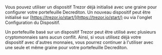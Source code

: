 Vous pouvez utiliser un dispositif Trezor déjà initialisé avec une graine pour configurer votre portefeuille Decrediton. Un nouveau dispositif peut être initialisé sur [https://trezor.io/start/](https://trezor.io/start/) ou via l'onglet Configuration du Dispositif.

Un portefeuille basé sur un dispositif Trezor peut être utilisé avec plusieurs cryptomonnaies sans aucun conflit. Ainsi, si vous utilisez déjà votre dispositif avec d'autres monnaies, vous pourrez continuer à l'utiliser avec une seule et même graine pour votre portefeuille Decrediton.
